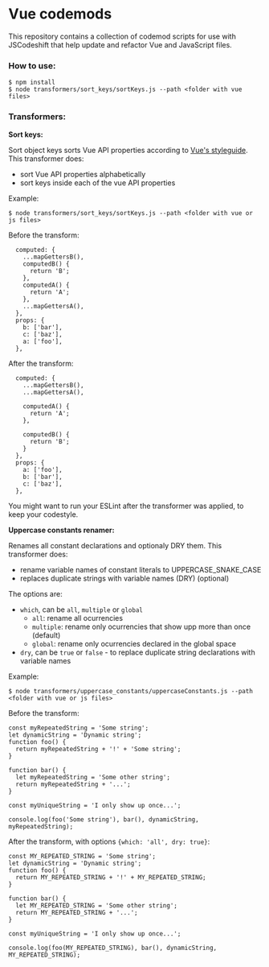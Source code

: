 # Vue codemods

This repository contains a collection of codemod scripts for use with JSCodeshift that help update and refactor Vue and JavaScript files.


### How to use:

    $ npm install 
    $ node transformers/sort_keys/sortKeys.js --path <folder with vue files>

### Transformers:

**Sort keys:**

Sort object keys sorts Vue API properties according to [Vue's styleguide](https://vuejs.org/v2/style-guide/).  
 This transformer does:

 - sort Vue API properties alphabetically
 - sort keys inside each of the vue API properties
 
Example:

    $ node transformers/sort_keys/sortKeys.js --path <folder with vue or js files>


Before the transform:

```
  computed: {
    ...mapGettersB(),
    computedB() {
      return 'B';
    },
    computedA() {
      return 'A';
    },
    ...mapGettersA(),
  },
  props: {
    b: ['bar'],
    c: ['baz'],
    a: ['foo'],
  },
```

After the transform:

```
  computed: {
    ...mapGettersB(),
    ...mapGettersA(),

    computedA() {
      return 'A';
    },

    computedB() {
      return 'B';
    }
  },
  props: {
    a: ['foo'],
    b: ['bar'],
    c: ['baz'],
  },

```

You might want to run your ESLint after the transformer was applied, to keep your codestyle.

**Uppercase constants renamer:**

Renames all constant declarations and optionaly DRY them. This transformer does:

 - rename variable names of constant literals to UPPERCASE_SNAKE_CASE
 - replaces duplicate strings with variable names (DRY) (optional)
 
The options are:

 - `which`, can be `all`, `multiple` or `global`
    + `all`: rename all ocurrencies
    + `multiple`: rename only ocurrencies that show upp more than once (default)
    + `global`: rename only ocurrencies declared in the global space
 - `dry`, can be `true` or `false` - to replace duplicate string declarations with variable names 
 
 
Example:

    $ node transformers/uppercase_constants/uppercaseConstants.js --path <folder with vue or js files>


Before the transform:

```
const myRepeatedString = 'Some string';
let dynamicString = 'Dynamic string';
function foo() {
  return myRepeatedString + '!' + 'Some string';
}

function bar() {
  let myRepeatedString = 'Some other string';
  return myRepeatedString + '...';
}

const myUniqueString = 'I only show up once...';

console.log(foo('Some string'), bar(), dynamicString, myRepeatedString);

```

After the transform, with options `{which: 'all', dry: true}`:

```
const MY_REPEATED_STRING = 'Some string';
let dynamicString = 'Dynamic string';
function foo() {
  return MY_REPEATED_STRING + '!' + MY_REPEATED_STRING;
}

function bar() {
  let MY_REPEATED_STRING = 'Some other string';
  return MY_REPEATED_STRING + '...';
}

const myUniqueString = 'I only show up once...';

console.log(foo(MY_REPEATED_STRING), bar(), dynamicString, MY_REPEATED_STRING);


```
